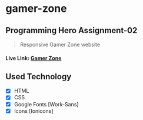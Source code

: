 # gamer-zone

## Programming Hero Assignment-02

> Responsive Gamer Zone website

#### Live Link: [Gamer Zone](https://mdsajalali.github.io/gamer-zone/)

## Used Technology

- [x] HTML
- [x] CSS
- [x] Google Fonts [Work-Sans]
- [x] Icons [Ionicons]
